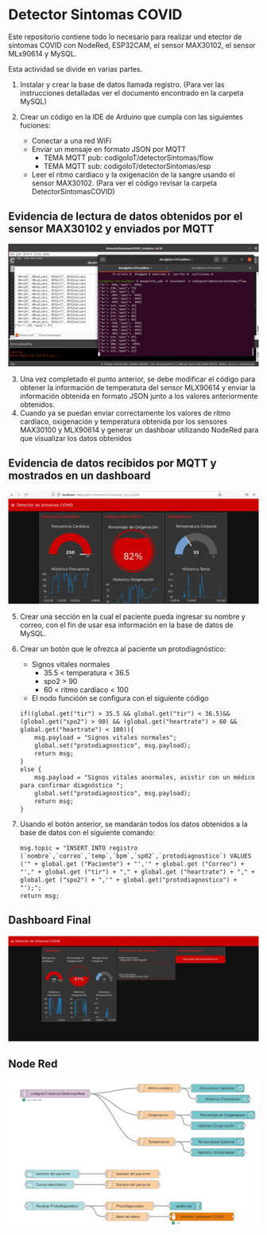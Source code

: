 # Detector Sintomas COVID
Este repositorio contiene todo lo necesario para realizar und etector de síntomas COVID con NodeRed, ESP32CAM, el sensor MAX30102, el sensor MLx90614 y MySQL. 

Esta actividad se divide en varias partes.

1. Instalar y crear la base de datos llamada registro. (Para ver las instrucciones detalladas ver el documento encontrado en la carpeta MySQL)

2. Crear un código en la IDE de Arduino que cumpla con las siguientes fuciones:
    - Conectar a una red WiFi
    - Enviar un mensaje en formato JSON por MQTT
        - TEMA MQTT pub: codigoIoT/detectorSintomas/flow
        - TEMA MQTT sub: codigoIoT/detectorSintomas/esp
    - Leer el ritmo cardiaco y la oxigenación de la sangre usando el sensor MAX30102. (Para ver el código revisar la carpeta DetectorSintomasCOVID)

## Evidencia de lectura de datos obtenidos por el sensor MAX30102 y enviados por MQTT
![Datos enviados por MQTT](https://github.com/Alejandro-Dom/Detector_Sintomas_COVID/blob/main/Imagenes/Valores_MQTT_max30102) 

3. Una vez completado el punto anterior, se debe modificar el código para obtener la información de temperatura del sensor MLX90614 y enviar la información obtenida en formato JSON junto a los valores anteriormente obtenidos.
4. Cuando ya se puedan enviar correctamente los valores de ritmo cardíaco, oxigenación y temperatura obtenida por los sensores MAX30100 y MLX90614 y generar un dashboar utilizando NodeRed para que visualizar los datos obtenidos

## Evidencia de datos recibidos por MQTT y mostrados en un dashboard
![Datos mostrados en un dashboard](https://github.com/Alejandro-Dom/Detector_Sintomas_COVID/blob/main/Imagenes/Dashboard_V1) 

5. Crear una sección en la cual el paciente pueda ingresar su nombre y correo, con el fin de usar esa información en la base de datos de MySQL.

6. Crear un botón que le ofrezca al paciente un protodiagnóstico:
    - Signos vitales normales
        - 35.5 < temperatura < 36.5
	    - spo2 > 90
	    - 60 < ritmo cardíaco < 100
    - El nodo funcióón se configura con el siguiente código
    ~~~
    if((global.get("tir") > 35.5 && global.get("tir") < 36.5)&&(global.get("spo2") > 90) && (global.get("heartrate") > 60 && global.get("heartrate") < 100)){
        msg.payload = "Signos vitales normales";
        global.set("protodiagnostico", msg.payload);
        return msg; 
    }
    else {
        msg.payload = "Signos vitales anormales, asistir con un médico para confirmar diagnóstico ";
        global.set("protodiagnostico", msg.payload);
        return msg;
    }  
7. Usando el botón anterior, se mandarán todos los datos obtenidos a la base de datos con el siguiente comando:
    ~~~
    msg.topic = "INSERT INTO registro (`nombre`,`correo`,`temp`,`bpm`,`sp02`,`protodiagnostico`) VALUES ('" + global.get ("Paciente") + "','" + global.get ("Correo") + "'," + global.get ("tir") + "," + global.get ("heartrate") + "," + global.get ("spo2") + ",'" + global.get("protodiagnostico") + "');"; 
    return msg;
## Dashboard Final
![Datos mostrados en el dashboard final](https://github.com/Alejandro-Dom/Detector_Sintomas_COVID/blob/main/Imagenes/Dashboard_final) 

## Node Red
![Nodos usados en NodeRed](https://github.com/Alejandro-Dom/Detector_Sintomas_COVID/blob/main/Imagenes/Flow_MySQL) 
